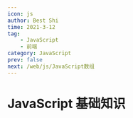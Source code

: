 ```yaml
---
icon: js
author: Best Shi
time: 2021-3-12
tag:
    - JavaScript
    - 前端
category: JavaScript
prev: false
next: /web/js/JavaScript数组
---
```


# JavaScript 基础知识

